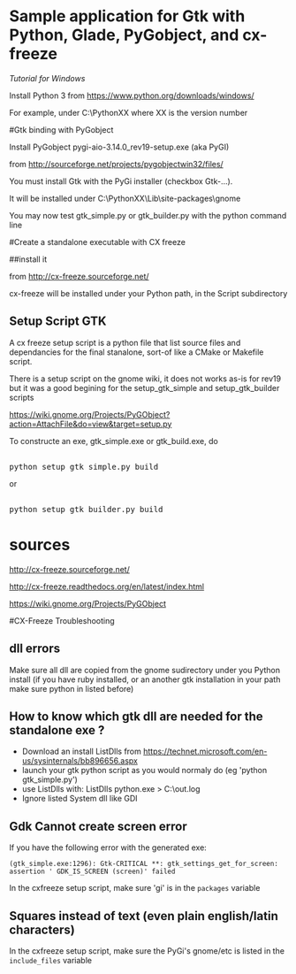 # Sample application for Gtk with Python, Glade, PyGobject, and cx-freeze

<i>Tutorial for Windows</i>

Install Python 3 from https://www.python.org/downloads/windows/

For example, under  C:\PythonXX where XX is the version number

#Gtk binding with PyGobject

Install PyGobject pygi-aio-3.14.0_rev19-setup.exe (aka PyGI)

from http://sourceforge.net/projects/pygobjectwin32/files/

You must install Gtk with the PyGi installer (checkbox Gtk-...).

It will be installed under C:\PythonXX\Lib\site-packages\gnome 

You may now test gtk_simple.py or gtk_builder.py with the python command line

#Create a standalone executable with CX freeze

##install it

from http://cx-freeze.sourceforge.net/

cx-freeze will be installed under your Python path, in the Script subdirectory

## Setup Script GTK

A cx freeze setup script is a python file that list source files and
dependancies for the final stanalone, sort-of like a CMake or Makefile script. 

There is a setup script on the gnome wiki, it does not works as-is for rev19
but it was a good begining for the setup_gtk_simple and setup_gtk_builder scripts

https://wiki.gnome.org/Projects/PyGObject?action=AttachFile&do=view&target=setup.py

To constructe an exe, gtk_simple.exe or gtk_build.exe, do

<pre> 
python setup_gtk_simple.py build
</pre>

or

<pre> 
python setup_gtk_builder.py build
</pre>


# sources

http://cx-freeze.sourceforge.net/

http://cx-freeze.readthedocs.org/en/latest/index.html

https://wiki.gnome.org/Projects/PyGObject

#CX-Freeze Troubleshooting

## dll errors

Make sure all dll are copied from the gnome sudirectory under you Python install
(if you have ruby installed, or an another gtk installation in your path make sure
python in listed before)

## How to know which gtk dll are needed for the standalone exe ?

* Download an install ListDlls from https://technet.microsoft.com/en-us/sysinternals/bb896656.aspx
* launch your gtk python script as you would normaly do (eg 'python gtk_simple.py')
* use ListDlls with: ListDlls python.exe > C:\out.log
* Ignore listed System dll like GDI

## Gdk Cannot create screen error

If you have the following error with the generated exe: 

    (gtk_simple.exe:1296): Gtk-CRITICAL **: gtk_settings_get_for_screen: assertion ' GDK_IS_SCREEN (screen)' failed

In the cxfreeze setup script,  make sure 'gi' is in the `packages` variable

## Squares instead of text (even plain english/latin characters)

In the cxfreeze setup script, make sure the PyGi's gnome/etc is listed in the `include_files` variable
